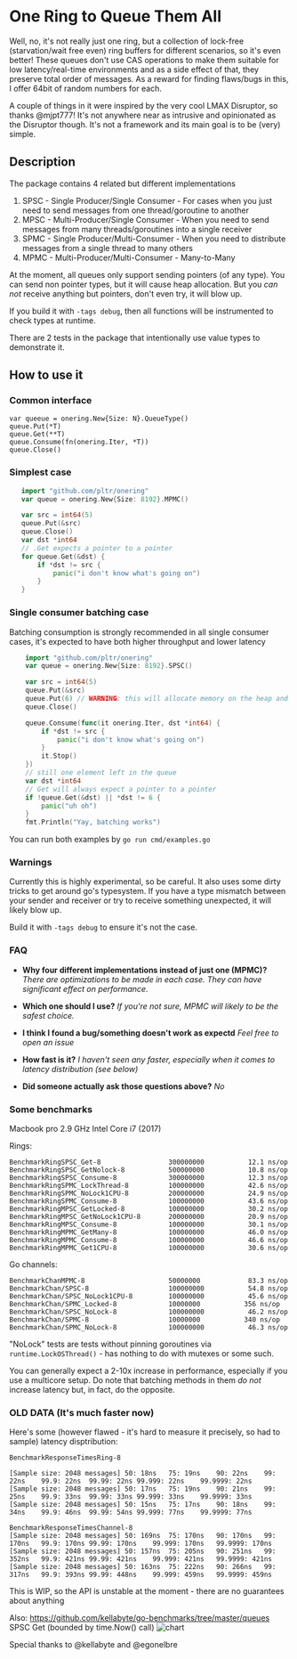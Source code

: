 # One Ring to Queue Them All

Well, no, it's not really just one ring, but a collection of lock-free (starvation/wait free even) ring buffers for different scenarios, so it's even better!
These queues don't use CAS operations to make them suitable for low latency/real-time environments and as a side effect of that,
they preserve total order of messages. As a reward for finding flaws/bugs in this, I offer 64bit of random numbers for each.

A couple of things in it were inspired by the very cool LMAX Disruptor, so thanks @mjpt777!
It's not anywhere near as intrusive and opinionated as the Disruptor though. It's not a framework and its main goal is to be (very) simple.

## Description

The package contains 4 related but different implementations
1. SPSC - Single Producer/Single Consumer - For cases when you just need to send messages from one thread/goroutine to another
2. MPSC - Multi-Producer/Single Consumer - When you need to send messages from many threads/goroutines into a single receiver
3. SPMC - Single Producer/Multi-Consumer - When you need to distribute messages from a single thread to many others
4. MPMC - Multi-Producer/Multi-Consumer - Many-to-Many


At the moment, all queues only support sending pointers (of any type). You can send non pointer types, but it will cause heap allocation. But you *can not* receive anything but pointers, don't even try, it will blow up.

If you build it with `-tags debug`, then all functions will be instrumented to check types at runtime.

There are 2 tests in the package that intentionally use value types to demonstrate it.

## How to use it

### Common interface
    var queeue = onering.New{Size: N}.QueueType()
    queue.Put(*T)
    queue.Get(**T)
    queue.Consume(fn(onering.Iter, *T))
    queue.Close()

### Simplest case
```go
   import "github.com/pltr/onering"
   var queue = onering.New{Size: 8192}.MPMC()

   var src = int64(5)
   queue.Put(&src)
   queue.Close()
   var dst *int64
   // .Get expects a pointer to a pointer
   for queue.Get(&dst) {
       if *dst != src {
           panic("i don't know what's going on")
       }
   }
```
### Single consumer batching case
Batching consumption is strongly recommended in all single consumer cases, it's expected to have both higher throughput and lower latency

```go
    import "github.com/pltr/onering"
    var queue = onering.New{Size: 8192}.SPSC()

    var src = int64(5)
    queue.Put(&src)
    queue.Put(6) // WARNING: this will allocate memory on the heap and copy the value into it
    queue.Close()

    queue.Consume(func(it onering.Iter, dst *int64) {
        if *dst != src {
            panic("i don't know what's going on")
        }
        it.Stop()
    })
    // still one element left in the queue
    var dst *int64
    // Get will always expect a pointer to a pointer
    if !queue.Get(&dst) || *dst != 6 {
        panic("uh oh")
    }
    fmt.Println("Yay, batching works")
```
You can run both examples by `go run cmd/examples.go`


### Warnings
Currently this is highly experimental, so be careful. It also uses some dirty tricks to get around go's typesystem.
If you have a type mismatch between your sender and receiver or try to receive something unexpected, it will likely blow up.

Build it with `-tags debug` to ensure it's not the case.

### FAQ

* **Why four different implementations instead of just one (MPMC)?**
    _There are optimizations to be made in each case. They can have significant effect on performance._

* **Which one should I use?**
    _If you're not sure, MPMC will likely to be the safest choice._

* **I think I found a bug/something doesn't work as expectd**
    _Feel free to open an issue_

* **How fast is it?**
    _I haven't seen any faster, especially when it comes to latency distribution (see below)_

* **Did someone actually ask those questions above?**
    _No_

### Some benchmarks

Macbook pro 2.9 GHz Intel Core i7 (2017)

Rings:

    BenchmarkRingSPSC_Get-8             	300000000	        12.1 ns/op
    BenchmarkRingSPSC_GetNolock-8       	500000000	        10.8 ns/op
    BenchmarkRingSPSC_Consume-8         	300000000	        12.3 ns/op
    BenchmarkRingSPMC_LockThread-8      	100000000	        42.6 ns/op
    BenchmarkRingSPMC_NoLock1CPU-8      	200000000	        24.9 ns/op
    BenchmarkRingSPMC_Consume-8         	100000000	        43.6 ns/op
    BenchmarkRingMPSC_GetLocked-8       	100000000	        30.2 ns/op
    BenchmarkRingMPSC_GetNoLock1CPU-8   	200000000	        20.9 ns/op
    BenchmarkRingMPSC_Consume-8         	100000000	        30.1 ns/op
    BenchmarkRingMPMC_GetMany-8         	100000000	        46.0 ns/op
    BenchmarkRingMPMC_Consume-8         	100000000	        46.6 ns/op
    BenchmarkRingMPMC_Get1CPU-8         	100000000	        30.6 ns/op



Go channels:

    BenchmarkChanMPMC-8                 	50000000	        83.3 ns/op
    BenchmarkChan/SPSC-8                	100000000	        54.8 ns/op
    BenchmarkChan/SPSC_NoLock1CPU-8     	100000000	        45.6 ns/op
    BenchmarkChan/SPMC_Locked-8         	10000000	       356 ns/op
    BenchmarkChan/SPSC_NoLock-8         	100000000	        46.2 ns/op
    BenchmarkChan/SPMC-8                	10000000	       340 ns/op
    BenchmarkChan/SPMC_NoLock-8         	100000000	        46.3 ns/op

"NoLock" tests are tests without pinning goroutines via `runtime.LockOSThread()` - has nothing to do with mutexes or some such.

You can generally expect a 2-10x increase in performance, especially if you use a multicore setup.
Do note that batching methods in them *do not* increase latency but, in fact, do the opposite.

### OLD DATA (It's much faster now)
Here's some (however flawed - it's hard to measure it precisely, so had to sample) latency disptribution:

    BenchmarkResponseTimesRing-8

    [Sample size: 2048 messages] 50: 18ns	75: 19ns	90: 22ns	99: 22ns	99.9: 22ns	99.99: 22ns	99.999: 22ns	99.9999: 22ns
    [Sample size: 2048 messages] 50: 17ns	75: 19ns	90: 21ns	99: 25ns	99.9: 33ns	99.99: 33ns	99.999: 33ns	99.9999: 33ns
    [Sample size: 2048 messages] 50: 15ns	75: 17ns	90: 18ns	99: 34ns	99.9: 46ns	99.99: 54ns	99.999: 77ns	99.9999: 77ns

    BenchmarkResponseTimesChannel-8
    [Sample size: 2048 messages] 50: 169ns	75: 170ns	90: 170ns	99: 170ns	99.9: 170ns	99.99: 170ns	99.999: 170ns	99.9999: 170ns
    [Sample size: 2048 messages] 50: 157ns	75: 205ns	90: 251ns	99: 352ns	99.9: 421ns	99.99: 421ns	99.999: 421ns	99.9999: 421ns
    [Sample size: 2048 messages] 50: 163ns	75: 222ns	90: 266ns	99: 317ns	99.9: 393ns	99.99: 448ns	99.999: 459ns	99.9999: 459ns

This is WIP, so the API is unstable at the moment - there are no guarantees about anything

Also: https://github.com/kellabyte/go-benchmarks/tree/master/queues
SPSC Get (bounded by time.Now() call)
![chart](https://camo.githubusercontent.com/553d9f8936ed5f298e1b3c0de1724d71b5c57cea/68747470733a2f2f692e696d6775722e636f6d2f78547a397645432e706e67
 "Queue Benchmark")

Special thanks to @kellabyte and @egonelbre
